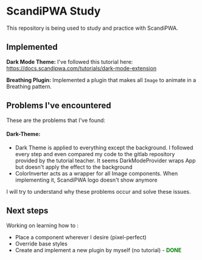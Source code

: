 # ScandiPWA Study

This repository is being used to study and practice with ScandiPWA.


## Implemented

<b>Dark Mode Theme:</b> I've followed this tutorial here: https://docs.scandipwa.com/tutorials/dark-mode-extension

<b>Breathing Plugin:</b> Implemented a plugin that makes all <code>Image</code> to animate in a Breathing pattern.


## Problems I've encountered

These are the problems that I've found: 

#### Dark-Theme:

<ul>
    <li>Dark Theme is applied to everything except the background. I followed every step and even compared my code to the gitlab repository provided by the tutorial teacher. It seems DarkModeProvider wraps App but doesn't apply the effect to the background</li>
  <li>ColorInverter acts as a wrapper for all Image components. When implementing it, ScandiPWA logo doesn't show anymore</li>
</ul>

I will try to understand why these problems occur and solve these issues.

## Next steps
Working on learning how to :

<ul>
  <li>Place a component wherever I desire (pixel-perfect)</li>
  <li>Override base styles</li>
    <li>Create and implement a new plugin by myself (no tutorial) - <b style="color: green;">DONE</b></li>
</ul>


